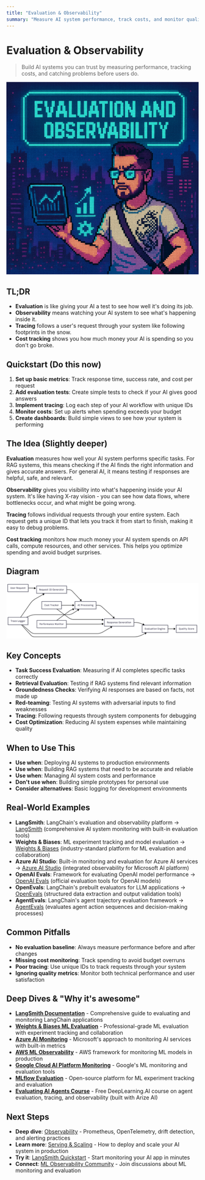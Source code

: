 ```yaml
---
title: "Evaluation & Observability"
summary: "Measure AI system performance, track costs, and monitor quality using evaluation frameworks and observability tools"
---
```


# Evaluation & Observability

> Build AI systems you can trust by measuring performance, tracking costs, and catching problems before users do.

![ai architect evaluation and observability](/img/evaluation-and-observability.png)

## TL;DR
- **Evaluation** is like giving your AI a test to see how well it's doing its job.
- **Observability** means watching your AI system to see what's happening inside it.
- **Tracing** follows a user's request through your system like following footprints in the snow.
- **Cost tracking** shows you how much money your AI is spending so you don't go broke.

## Quickstart (Do this now)
1. **Set up basic metrics**: Track response time, success rate, and cost per request
2. **Add evaluation tests**: Create simple tests to check if your AI gives good answers
3. **Implement tracing**: Log each step of your AI workflow with unique IDs
4. **Monitor costs**: Set up alerts when spending exceeds your budget
5. **Create dashboards**: Build simple views to see how your system is performing

## The Idea (Slightly deeper)
**Evaluation** measures how well your AI system performs specific tasks. For RAG systems, this means checking if the AI finds the right information and gives accurate answers. For general AI, it means testing if responses are helpful, safe, and relevant.

**Observability** gives you visibility into what's happening inside your AI system. It's like having X-ray vision - you can see how data flows, where bottlenecks occur, and what might be going wrong.

**Tracing** follows individual requests through your entire system. Each request gets a unique ID that lets you track it from start to finish, making it easy to debug problems.

**Cost tracking** monitors how much money your AI system spends on API calls, compute resources, and other services. This helps you optimize spending and avoid budget surprises.

## Diagram
![Evaluation and Observability](/img/diagrams/evaluation-and-observability.png)

## Key Concepts
- **Task Success Evaluation**: Measuring if AI completes specific tasks correctly
- **Retrieval Evaluation**: Testing if RAG systems find relevant information
- **Groundedness Checks**: Verifying AI responses are based on facts, not made up
- **Red-teaming**: Testing AI systems with adversarial inputs to find weaknesses
- **Tracing**: Following requests through system components for debugging
- **Cost Optimization**: Reducing AI system expenses while maintaining quality

## When to Use This
- **Use when**: Deploying AI systems to production environments
- **Use when**: Building RAG systems that need to be accurate and reliable
- **Use when**: Managing AI system costs and performance
- **Don't use when**: Building simple prototypes for personal use
- **Consider alternatives**: Basic logging for development environments

## Real-World Examples
- **LangSmith**: LangChain's evaluation and observability platform → [LangSmith](https://smith.langchain.com/) (comprehensive AI system monitoring with built-in evaluation tools)
- **Weights & Biases**: ML experiment tracking and model evaluation → [Weights & Biases](https://wandb.ai/) (industry-standard platform for ML evaluation and collaboration)
- **Azure AI Studio**: Built-in monitoring and evaluation for Azure AI services → [Azure AI Studio](https://azure.microsoft.com/en-us/products/ai-studio) (integrated observability for Microsoft AI platform)
- **OpenAI Evals**: Framework for evaluating OpenAI model performance → [OpenAI Evals](https://github.com/openai/evals) (official evaluation tools for OpenAI models)
- **OpenEvals**: LangChain's prebuilt evaluators for LLM applications → [OpenEvals](https://github.com/langchain-ai/openevals) (structured data extraction and output validation tools)
- **AgentEvals**: LangChain's agent trajectory evaluation framework → [AgentEvals](https://github.com/langchain-ai/agentevals) (evaluates agent action sequences and decision-making processes)

## Common Pitfalls
- **No evaluation baseline**: Always measure performance before and after changes
- **Missing cost monitoring**: Track spending to avoid budget overruns
- **Poor tracing**: Use unique IDs to track requests through your system
- **Ignoring quality metrics**: Monitor both technical performance and user satisfaction

## Deep Dives & "Why it's awesome"
- **[LangSmith Documentation](https://docs.smith.langchain.com/)** - Comprehensive guide to evaluating and monitoring LangChain applications
- **[Weights & Biases ML Evaluation](https://docs.wandb.ai/guides/evaluation)** - Professional-grade ML evaluation with experiment tracking and collaboration
- **[Azure AI Monitoring](https://learn.microsoft.com/en-us/azure/ai-services/openai/how-to/monitoring)** - Microsoft's approach to monitoring AI services with built-in metrics
- **[AWS ML Observability](https://docs.aws.amazon.com/sagemaker/latest/dg/model-monitor.html)** - AWS framework for monitoring ML models in production
- **[Google Cloud AI Platform Monitoring](https://cloud.google.com/ai-platform/prediction/docs/continuous-monitoring)** - Google's ML monitoring and evaluation tools
- **[MLflow Evaluation](https://mlflow.org/docs/latest/tracking.html)** - Open-source platform for ML experiment tracking and evaluation
- **[Evaluating AI Agents Course](https://learn.deeplearning.ai/courses/evaluating-ai-agents)** - Free DeepLearning.AI course on agent evaluation, tracing, and observability (built with Arize AI)

## Next Steps
- **Deep dive**: [Observability](observability.md) - Prometheus, OpenTelemetry, drift detection, and alerting practices
- **Learn more**: [Serving & Scaling](serving-and-scaling.md) - How to deploy and scale your AI system in production
- **Try it**: [LangSmith Quickstart](https://docs.langchain.com/langsmith/home) - Start monitoring your AI app in minutes
- **Connect**: [ML Observability Community](https://github.com/topics/ml-observability) - Join discussions about ML monitoring and evaluation


